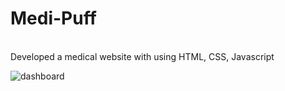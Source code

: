 # Medi-Puff
<br>
Developed a medical website with using HTML, CSS, Javascript

![dashboard](https://github.com/user-attachments/assets/f23d19e4-0d2b-423a-bb7d-e777c54823cc)
